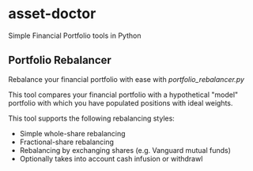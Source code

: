 # asset-doctor
Simple Financial Portfolio tools in Python

## Portfolio Rebalancer

Rebalance your financial portfolio with ease with *portfolio_rebalancer.py*

This tool compares your financial portfolio with a hypothetical "model" portfolio with which you have populated positions with ideal weights.

This tool supports the following rebalancing styles:

* Simple whole-share rebalancing
* Fractional-share rebalancing
* Rebalancing by exchanging shares (e.g. Vanguard mutual funds)
* Optionally takes into account cash infusion or withdrawl

